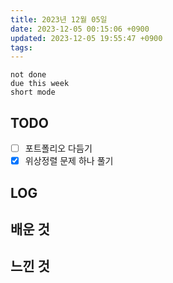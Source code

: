 ```yaml
---
title: 2023년 12월 05일
date: 2023-12-05 00:15:06 +0900
updated: 2023-12-05 19:55:47 +0900
tags: 
---
```


```tasks
not done 
due this week
short mode
```

## TODO

- [ ] 포트폴리오 다듬기
- [x] 위상정렬 문제 하나 풀기

## LOG

## 배운 것

## 느낀 것